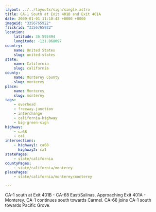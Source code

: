 ```yaml
---
layout: ../../layouts/sign/single.astro
title: CA-1 South at Exit 401B and Exit 401A
date: 2009-01-01 11:10:43 +0000 +0000
imageid: "3356765922"
flickrid: "3356765922"
location:
    latitude: 36.595494
    longitude: -121.868097
country:
    name: United States
    slug: united-states
state:
    name: California
    slug: california
county:
    name: Monterey County
    slug: monterey
place:
    name: Monterey
    slug: monterey
tags:
    - overhead
    - freeway-junction
    - interchange
    - california-highway
    - big-green-sign
highway:
    - ca68
    - ca1
intersections:
    - highway1: ca68
      highway2: ca1
statePages:
    - state/california
countyPages:
    - state/california/monterey
placePages:
    - state/california/monterey/monterey

---
```

CA-1 south at Exit 401B - CA-68 East/Salinas. Approaching Exit 401A - Monterey. CA-1 continues south towards Carmel. CA-68 joins CA-1 south towards Pacific Grove.